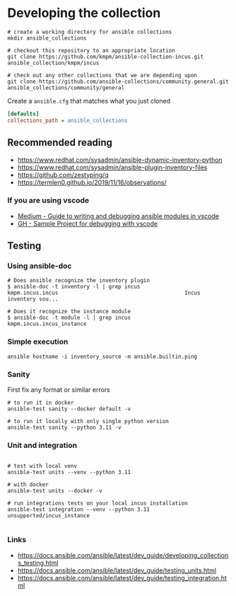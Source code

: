 # Developing the collection

```shell
# create a working directory for ansible collections
mkdir ansible_collections

# checkout this repository to an appropriate location
git clone https://github.com/kmpm/ansible-collection-incus.git ansible_collection/kmpm/incus

# check out any other collections that we are depending upon
git clone https://github.com/ansible-collections/community.general.git ansible_collections/community/general
```

Create a `ansible.cfg` that matches what you just cloned

```ini
[defaults]
collections_path = ansible_collections
```

## Recommended reading

- https://www.redhat.com/sysadmin/ansible-dynamic-inventory-python
- https://www.redhat.com/sysadmin/ansible-plugin-inventory-files
- https://github.com/zestyping/q
- https://termlen0.github.io/2019/11/16/observations/

### If you are using vscode

- [Medium - Guide to writing and debugging ansible modules in vscode](https://medium.com/@tushe_33516/guide-to-writing-and-debugging-ansible-modules-in-vscode-a-nearly-perfect-setup-ad54024a466a)
- [GH - Sample Project for debugging with vscode](https://github.com/troshlyak/vscode_ansible)


## Testing

### Using ansible-doc

```shell
# Does ansible recognize the inventory plugin
$ ansible-doc -t inventory -l | grep incus
kmpm.incus.incus                                        Incus inventory sou...

# Does it recognize the instance module
$ ansible-doc -t module -l | grep incus
kmpm.incus.incus_instance 

```

### Simple execution
```shell
ansible hostname -i inventory_source -m ansible.builtin.ping

```

### Sanity
First fix any format or similar errors

```shell
# to run it in docker
ansible-test sanity --docker default -v

# to run it locally with only single python version
ansible-test sanity --python 3.11 -v
```


### Unit and integration

```shell

# test with local venv
ansible-test units --venv --python 3.11

# with docker
ansible-test units --docker -v

# run integrations tests on your local incus installation
ansible-test integration --venv --python 3.11 unsupported/incus_instance


```


### Links
- https://docs.ansible.com/ansible/latest/dev_guide/developing_collections_testing.html
- https://docs.ansible.com/ansible/latest/dev_guide/testing_units.html
- https://docs.ansible.com/ansible/latest/dev_guide/testing_integration.html

